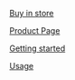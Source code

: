 
[Buy in store](https://store.bitcraze.io/products/crazyradio-2-0)

[Product Page](/products/crazyradio-2-0/)

[Getting started](/documentation/tutorials/getting-started-with-crazyradio-2-0/)

[Usage](/products/crazyradio-2-0/#tab-id-usage)
